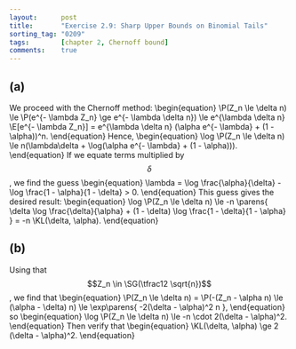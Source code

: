 ```yaml
---
layout:      post
title:       "Exercise 2.9: Sharp Upper Bounds on Binomial Tails"
sorting_tag: "0209"
tags:        [chapter 2, Chernoff bound]
comments:    true
---
```


## (a)

We proceed with the Chernoff method:
\begin{equation}
    \P(Z_n \le \delta n)
    \le \P(e^{- \lambda Z_n} \ge e^{- \lambda \delta n})
    \le e^{\lambda \delta n} \E[e^{- \lambda Z_n}]
    = e^{\lambda \delta n} (\alpha e^{- \lambda} + (1 - \alpha))^n.
\end{equation}
Hence,
\begin{equation}
    \log \P(Z_n \le \delta n)
    \le n(\lambda\delta + \log(\alpha e^{- \lambda} + (1 - \alpha))).
\end{equation}
If we equate terms multiplied by $$\delta$$,
we find the guess
\begin{equation}
    \lambda = \log \frac{\alpha}{\delta} - \log \frac{1 - \alpha}{1 - \delta} > 0.
\end{equation}
This guess gives the desired result:
\begin{equation}
    \log \P(Z_n \le \delta n)
    \le -n \parens{
        \delta \log \frac{\delta}{\alpha}
        + (1 - \delta) \log \frac{1 - \delta}{1 - \alpha}
    }
    = -n \KL(\delta, \alpha).
\end{equation}

## (b)

Using that $$Z_n \in \SG(\tfrac12 \sqrt{n})$$, we find that
\begin{equation}
    \P(Z_n \le \delta n)
    = \P(-(Z_n - \alpha n) \le (\alpha - \delta) n)
    \le \exp\parens{
        -2(\delta - \alpha)^2 n
    },
\end{equation}
so
\begin{equation}
    \log \P(Z_n \le \delta n)
    \le -n \cdot 2(\delta - \alpha)^2.
\end{equation}
Then verify that
\begin{equation}
    \KL(\delta, \alpha) \ge 2 (\delta - \alpha)^2.
\end{equation}
